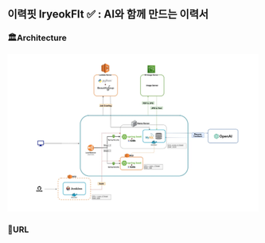 ## 이력핏 IryeokFIt ✅ : AI와 함께 만드는 이력서 

### 🏛️Architecture

![iryeokfitArchitecture.webp](src/main/resources/static/img/iryeokfitArchitecture.webp)



### 🔗URL